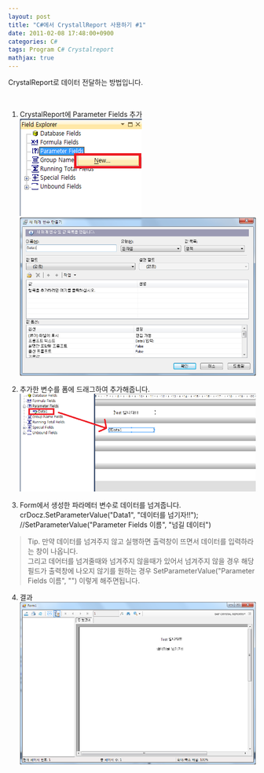 ```yaml
---
layout: post
title: "C#에서 CrystallReport 사용하기 #1"
date: 2011-02-08 17:48:00+0900
categories: C#
tags: Program C# Crystalreport
mathjax: true
---
```


CrystalReport로 데이터 전달하는 방법입니다.

<br>

1. CrystalReport에 Parameter Fields 추가  
![img](/resource/20110208/20110208-img-2-1.png)  
![img](/resource/20110208/20110208-img-2-2.png)  

2. 추가한 변수를 폼에 드래그하여 추가해줍니다.  
![img](/resource/20110208/20110208-img-2-3.png)

3. Form에서 생성한 파라메터 변수로 데이터를 넘겨줍니다.  
crDocz.SetParameterValue("Data1", "데이터를 넘기자!!");  
//SetParameterValue("Parameter Fields 이름", "넘길 데이터")

> Tip. 만약 데이터를 넘겨주지 않고 실행하면 출력창이 뜨면서 데이터를 입력하라는 창이 나옵니다.  
그리고 데어터를 넘겨줄때와 넘겨주지 않을때가 있어서 넘겨주지 않을 경우 해당 필드가 출력창에 나오지 않기를 원하는 경우 SetParameterValue("Parameter Fields 이름", "") 이렇게 해주면됩니다.

4. 결과
![img](/resource/20110208/20110208-img-2-4.png)